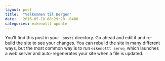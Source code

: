 ```yaml
---
layout: post
title:  "Velkommen til Bergen"
date:   2016-05-18 08:29:28 -0400
categories: eikenottt update
---
```

You’ll find this post in your `_posts` directory. Go ahead and edit it and re-build the site to see your changes. You can rebuild the site in many different ways, but the most common way is to run `eikenottt serve`, which launches a web server and auto-regenerates your site when a file is updated.



